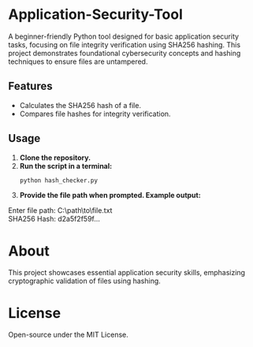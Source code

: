 # Application-Security-Tool  

A beginner-friendly Python tool designed for basic application security tasks, focusing on file integrity verification using SHA256 hashing. This project demonstrates foundational cybersecurity concepts and hashing techniques to ensure files are untampered.  

## Features  
- Calculates the SHA256 hash of a file.  
- Compares file hashes for integrity verification.  

## Usage  
1. **Clone the repository.**  
2. **Run the script in a terminal:**  
   ```bash  
   python hash_checker.py  
3. **Provide the file path when prompted. Example output:**
   
Enter file path: C:\path\to\file.txt  
SHA256 Hash: d2a5f2f59f...  

# About
This project showcases essential application security skills, emphasizing cryptographic validation of files using hashing.

# License
Open-source under the MIT License.


